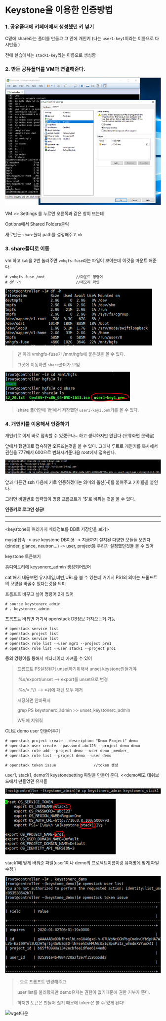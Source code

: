 # Keystone을 이용한 인증방법

### 1. 공유폴더에 키페어에서 생성했던 키 넣기

C밑에 share라는 폴더를 만들고 그 안에 개인키 (나는 `user1-key1`이라는 이름으로 다시만듦 )

전에 실습에서는 `stack1-key`라는 이름으로 생성함



### 2. 만든 공유폴더를 VM과 연결해준다.

![](./pic/share폴더연결.PNG)

VM >> Settings 를 누르면 오른쪽과 같은 창이 뜨는데

Options에서 Shared Folders클릭

새로만든 `share`폴더 path를 설정해주고 `ok`



### 3. share폴더로 이동

 vm 하고 `tab`을 2번 눌러주면 `vmhgfs-fuse`라는 파일이 보이는데 이것을 마운트 해준다.

 ```shell
# vmhgfs-fuse /mnt				//마운트 명령어
# df -h							//메모리 확인
 ```

![](./pic/df-h.PNG)

> 맨 아래 vmhgfs-fuse가 /mnt/hgfs에 붙은것을 볼 수 있다. 
>
> 그곳에 이동하면 `share`폴더가 보임

![](./pic/share내용.PNG)

> share 폴더안에 1번에서 저장했던  `user1-key1.pem`키를 볼 수 있다.



### 4. 개인키를 이용해서 인증하기

개인키로 이제 바로 접속할 수 있겠구나~ 하고 생각하지만 안된다 (오류화면 못찍음)

앞에서 했던대로 접속하면 오류뜨는것을 볼 수 있다. 그래서 루트로 개인키를 복사해서 권한을 777에서 600으로 변화시켜준다음 root에서 접속한다.

![](./pic/auth.PNG)

앞과 다른건 ssh 다음에 키로 인증하겠다는 의미의 옵션[-i]를 붙여주고 키이름을 붙인다.

그러면 비밀번호 입력없이 명령 프롬프트가 '$'로 바뀌는 것을 볼 수 있다.

**인증키로 로그인 성공!**



***

***



<keystone의 여러가지 메타정보를 DB로 저장함을 보기>

mysql접속 -> use keystone DB이용 -> 지금까지 설치된 다양한 모듈들 보인다(cinder, glance, neutron...) -> user, project등 우리가 설정했던것들 볼 수 있어 



keystone 토큰보기

홈디렉토리에 keysonerc_admin 생성되어있어

cat 해서 내용보면 유저네임,비번,URL을 볼 수 있는데 거기서 PS1의 의미는 프롬프트의 모양을 바꿀수 있다는것을 의미

프롬프트 바꾸고 싶어 명령어 2개 있어

```shell
# source keystonerc_admin
# . keystonerc_admin
```

프롬프트 바뀌면 거기서 openstack DB정보 가져오는거 가능

```shell
# openstack service list
# openstack project list
# openstack service list
# openstack role list --user mgr1 --project pro1
# openstack role list --user stack1 --project pro1
```

등의 명령어를 통해서 메타데이터 가져올 수 있어



>프롬프트 PS설정된거 unset하기위해서 unset keystone만들거야
>
>:%s/export/unset		--> export를 unset으로 변경
>
>:%s/=.*//		--> =뒤에 패턴 모두 제거
>
>저장하면 안바뀌지
>
>grep PS keystonerc_admin >> unset_keystonerc_admin
>
>W뒤에 지워줘



CLI로 demo user 만들어주기

```shell
# openstack project create --description "Demo Project" demo
# openstack user create --password abc123 --project demo demo
# openstack role add --project demo --user demo _member_
# openstack role list --project demo --user demo
```

```shell
# openstack token issue					//token 생성
```

user1, stack1, demo의 keystonesetting 파일을 만들어 준다. <<demo빼고 대쉬보드에서 만들었던 유저들

![](./pic/stack1_keystone만ㄷ르기.PNG)

![](./pic/stack1_keystone.PNG)

stack1에 맞게 바꿔준 파일(user1이나 demo의 프로젝트이름이랑 유저명에 맞게 파일 수정 )

![](./pic/demo_openstack_token.PNG)

> . 으로 프롬프트 변경해주고
>
> user list를 불러왔지만 demo유저는 권한이 없기때문에 권한 거부가 뜬다.
>
> 하지만 토큰은 만들어 줬기 때문에 token은 볼 수 있게 된다!


![wget다운](https://user-images.githubusercontent.com/30755941/71703490-1aaf2480-2e18-11ea-9b45-281289f54867.PNG)
